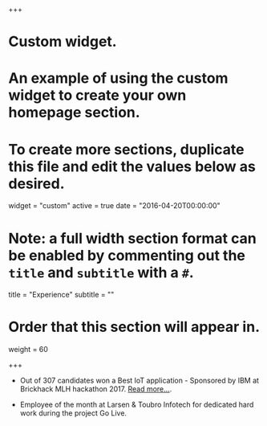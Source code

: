 +++
# Custom widget.
# An example of using the custom widget to create your own homepage section.
# To create more sections, duplicate this file and edit the values below as desired.
widget = "custom"
active = true
date = "2016-04-20T00:00:00"

# Note: a full width section format can be enabled by commenting out the `title` and `subtitle` with a `#`.
title = "Experience"
subtitle = ""

# Order that this section will appear in.
weight = 60

+++

-  Out of 307 candidates won a Best IoT application - Sponsored by IBM at Brickhack MLH hackathon 2017. [Read more...](https://devpost.com/software/bh_app2).

-  Employee of the month at Larsen & Toubro Infotech for dedicated hard work during the project Go Live. 

 

 
